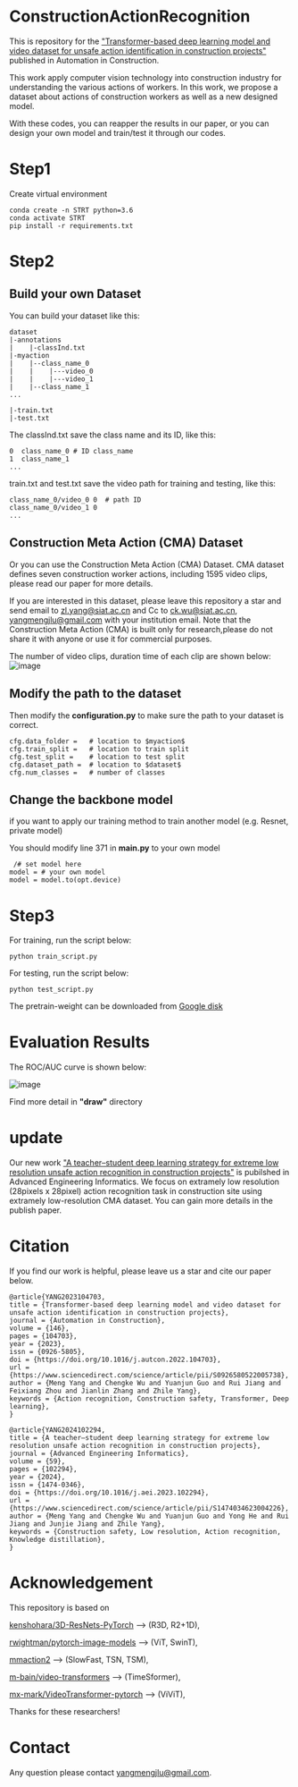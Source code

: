 # ConstructionActionRecognition

This is repository for the ["Transformer-based deep learning model and video dataset for unsafe action identification in construction projects"](https://www.sciencedirect.com/science/article/pii/S0926580522005738) published in Automation in Construction.

This work apply computer vision technology into construction industry for understanding the various actions of workers. In this work, we propose a dataset about actions of construction workers as well as a new designed model.

With these codes, you can reapper the results in our paper, or you can design your own model and train/test it through our codes. 

# Step1
Create virtual environment
```
conda create -n STRT python=3.6
conda activate STRT
pip install -r requirements.txt
```

# Step2 

## Build your own Dataset
You can build your dataset like this:
```
dataset
|-annotations
|    |-classInd.txt
|-myaction
|    |--class_name_0
|    |    |---video_0
|    |    |---video_1
|    |--class_name_1
...

|-train.txt
|-test.txt
```

The classInd.txt save the class name and its ID, like this:
```
0  class_name_0 # ID class_name
1  class_name_1
...

```

train.txt and test.txt save the video path for training and testing, like this:
```
class_name_0/video_0 0  # path ID
class_name_0/video_1 0
...
```

##  Construction Meta Action (CMA) Dataset
Or you can use the Construction Meta Action (CMA) Dataset. CMA dataset defines seven construction worker actions, including 1595 video clips, 
please read our paper for more details.

If you are interested in this dataset, please leave this repository a star and send email to zl.yang@siat.ac.cn and Cc to ck.wu@siat.ac.cn, yangmengjlu@gmail.com with your institution email.
Note that the Construction Meta Action (CMA) is built only for research,please do not share it with anyone or use it for commercial purposes.

The number of video clips, duration time of each clip are shown below:
![image](https://github.com/S1mpleyang/ConstructionActionRecognition/blob/main/img/numofclip.png)

## Modify the path to the dataset
Then modify the **configuration.py** to make sure the path to your dataset is correct.
```
cfg.data_folder =   # location to $myaction$
cfg.train_split =   # location to train split
cfg.test_split =    # location to test split
cfg.dataset_path =  # location to $dataset$
cfg.num_classes =   # number of classes
```



## Change the backbone model
if you want to apply our training method to train another model (e.g. Resnet, private model)

You should modify line 371 in **main.py** to your own model
```
 /# set model here
model = # your own model
model = model.to(opt.device)
```


# Step3
For training, run the script below:
```
python train_script.py
```

For testing, run the script below:
```
python test_script.py
```
The pretrain-weight can be downloaded from [Google disk](https://drive.google.com/file/d/1z5nWkpQxLxXOQn-5K4eQ9riOBWqm-xkz/view?usp=share_link)

# Evaluation Results
The ROC/AUC curve is shown below:

![image](https://github.com/S1mpleyang/ConstructionActionRecognition/blob/main/img/ROC.png)

Find more detail in **"draw"** directory




# update

Our new work ["A teacher–student deep learning strategy for extreme low resolution unsafe action recognition in construction projects"](https://www.sciencedirect.com/science/article/abs/pii/S1474034623004226) is pubilshed in Advanced Engineering Informatics. We focus on extramely low resolution (28pixels x 28pixel) action recognition task in construction site using extramely low-resolution CMA dataset. You can gain more details in the publish paper.

# Citation
If you find our work is helpful, please leave us a star and cite our paper below.
```
@article{YANG2023104703,
title = {Transformer-based deep learning model and video dataset for unsafe action identification in construction projects},
journal = {Automation in Construction},
volume = {146},
pages = {104703},
year = {2023},
issn = {0926-5805},
doi = {https://doi.org/10.1016/j.autcon.2022.104703},
url = {https://www.sciencedirect.com/science/article/pii/S0926580522005738},
author = {Meng Yang and Chengke Wu and Yuanjun Guo and Rui Jiang and Feixiang Zhou and Jianlin Zhang and Zhile Yang},
keywords = {Action recognition, Construction safety, Transformer, Deep learning},
}

@article{YANG2024102294,
title = {A teacher–student deep learning strategy for extreme low resolution unsafe action recognition in construction projects},
journal = {Advanced Engineering Informatics},
volume = {59},
pages = {102294},
year = {2024},
issn = {1474-0346},
doi = {https://doi.org/10.1016/j.aei.2023.102294},
url = {https://www.sciencedirect.com/science/article/pii/S1474034623004226},
author = {Meng Yang and Chengke Wu and Yuanjun Guo and Yong He and Rui Jiang and Junjie Jiang and Zhile Yang},
keywords = {Construction safety, Low resolution, Action recognition, Knowledge distillation},
}
```

# Acknowledgement
This repository is based on 

[kenshohara/3D-ResNets-PyTorch](https://github.com/kenshohara/3D-ResNets-PyTorch.git) --> (R3D, R2+1D), 

[rwightman/pytorch-image-models](https://github.com/rwightman/pytorch-image-models.git) --> (ViT, SwinT),

[mmaction2](https://github.com/open-mmlab/mmaction2.git) --> (SlowFast, TSN, TSM),

[m-bain/video-transformers](https://github.com/m-bain/video-transformers) --> (TimeSformer),

[mx-mark/VideoTransformer-pytorch](https://github.com/mx-mark/VideoTransformer-pytorch) --> (ViViT),

Thanks for these researchers!

# Contact
Any question please contact yangmengjlu@gmail.com.

